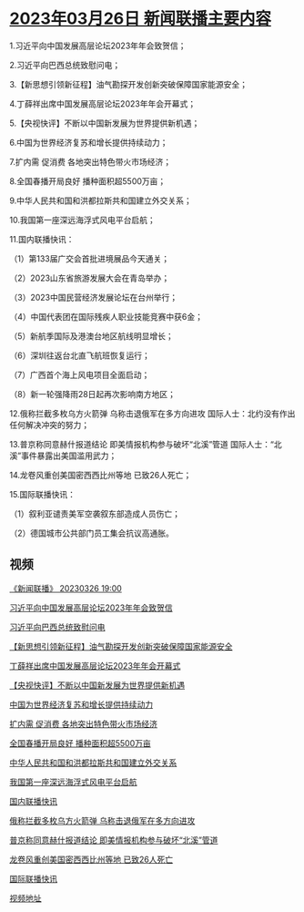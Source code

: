 # [2023年03月26日 新闻联播主要内容](https://tv.cctv.com/lm/xwlb/day/20230326.shtml)

1.习近平向中国发展高层论坛2023年年会致贺信；

2.习近平向巴西总统致慰问电；

3.【新思想引领新征程】油气勘探开发创新突破保障国家能源安全；

4.丁薛祥出席中国发展高层论坛2023年年会开幕式；

5.【央视快评】不断以中国新发展为世界提供新机遇；

6.中国为世界经济复苏和增长提供持续动力；

7.扩内需 促消费 各地突出特色带火市场经济；

8.全国春播开局良好 播种面积超5500万亩；

9.中华人民共和国和洪都拉斯共和国建立外交关系；

10.我国第一座深远海浮式风电平台启航；

11.国内联播快讯：

（1）第133届广交会首批进境展品今天通关；

（2）2023山东省旅游发展大会在青岛举办；

（3）2023中国民营经济发展论坛在台州举行；

（4）中国代表团在国际残疾人职业技能竞赛中获6金；

（5）新航季国际及港澳台地区航线明显增长；

（6）深圳往返台北直飞航班恢复运行；

（7）广西首个海上风电项目全面启动；

（8）新一轮强降雨28日起再次影响南方地区；

12.俄称拦截多枚乌方火箭弹 乌称击退俄军在多方向进攻 国际人士：北约没有作出任何解决冲突的努力；

13.普京称同意赫什报道结论 即美情报机构参与破坏“北溪”管道 国际人士：“北溪”事件暴露出美国滥用武力；

14.龙卷风重创美国密西西比州等地 已致26人死亡；

15.国际联播快讯：

（1）叙利亚谴责美军空袭叙东部造成人员伤亡；

（2）德国城市公共部门员工集会抗议高通胀。

## 视频

[《新闻联播》 20230326 19:00](https://tv.cctv.com/2023/03/26/VIDEItqa02ULgdoXNriupPfu230326.shtml)

[习近平向中国发展高层论坛2023年年会致贺信](https://tv.cctv.com/2023/03/26/VIDEzNkJibQhm2DhBB08tAlg230326.shtml)

[习近平向巴西总统致慰问电](https://tv.cctv.com/2023/03/26/VIDE6I0HxCggzoXU0XkykyBE230326.shtml)

[【新思想引领新征程】油气勘探开发创新突破保障国家能源安全](https://tv.cctv.com/2023/03/26/VIDE3r3PXMY6dgjaVmWKl1uz230326.shtml)

[丁薛祥出席中国发展高层论坛2023年年会开幕式](https://tv.cctv.com/2023/03/26/VIDEjDP6Ofc3UelkoKpjopEi230326.shtml)

[【央视快评】不断以中国新发展为世界提供新机遇](https://tv.cctv.com/2023/03/26/VIDEmaqAHpBsgzrW8NVBBMtY230326.shtml)

[中国为世界经济复苏和增长提供持续动力](https://tv.cctv.com/2023/03/26/VIDEo0CYDqR8njokPYOmRplw230326.shtml)

[扩内需 促消费 各地突出特色带火市场经济](https://tv.cctv.com/2023/03/26/VIDEQ0qK0qF1JfB2Gm5jKEy1230326.shtml)

[全国春播开局良好 播种面积超5500万亩](https://tv.cctv.com/2023/03/26/VIDEgDxthaTlpUA9ZPgSZIc4230326.shtml)

[中华人民共和国和洪都拉斯共和国建立外交关系](https://tv.cctv.com/2023/03/26/VIDEPcUhEvq7iBmSYLI1XdIZ230326.shtml)

[我国第一座深远海浮式风电平台启航](https://tv.cctv.com/2023/03/26/VIDEw0RvM6DKf9gz9OvH2SOf230326.shtml)

[国内联播快讯](https://tv.cctv.com/2023/03/26/VIDE9oW2i3AuusB4SKGzlgqc230326.shtml)

[俄称拦截多枚乌方火箭弹 乌称击退俄军在多方向进攻](https://tv.cctv.com/2023/03/26/VIDEfm3Rw2uz9CBzg4PJeyxV230326.shtml)

[普京称同意赫什报道结论 即美情报机构参与破坏“北溪”管道](https://tv.cctv.com/2023/03/26/VIDEUyWv3b7RaGCwyEj6V0hc230326.shtml)

[龙卷风重创美国密西西比州等地 已致26人死亡](https://tv.cctv.com/2023/03/26/VIDEWC3tDn42D3FYyR520epb230326.shtml)

[国际联播快讯](https://tv.cctv.com/2023/03/26/VIDEm1Pq1fQc7C3wzYjWXDQN230326.shtml)

[视频地址](https://tv.cctv.com/lm/xwlb/day/20230326.shtml) 

